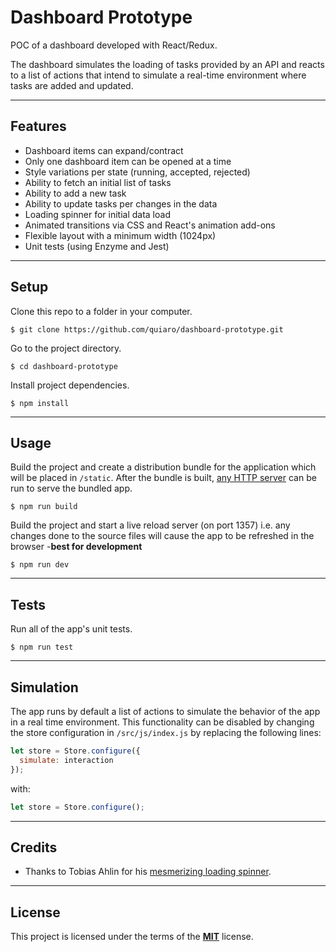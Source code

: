 Dashboard Prototype
=====================

POC of a dashboard developed with React/Redux.

The dashboard simulates the loading of tasks provided by an API and reacts to a list of actions that intend to simulate a real-time environment where tasks are added and updated.

---

## Features
- Dashboard items can expand/contract
- Only one dashboard item can be opened at a time
- Style variations per state (running, accepted, rejected)
- Ability to fetch an initial list of tasks
- Ability to add a new task
- Ability to update tasks per changes in the data
- Loading spinner for initial data load
- Animated transitions via CSS and React's animation add-ons
- Flexible layout with a minimum width (1024px)
- Unit tests (using Enzyme and Jest)

---

## Setup

Clone this repo to a folder in your computer.
```
$ git clone https://github.com/quiaro/dashboard-prototype.git
```

Go to the project directory.
```
$ cd dashboard-prototype
```

Install project dependencies.
```
$ npm install
```

---

## Usage

Build the project and create a distribution bundle for the application which will be placed in `/static`. After the bundle is built, [any HTTP server](http://www.andyjamesdavies.com/blog/javascript/simple-http-server-on-mac-os-x-in-seconds) can be run to serve the bundled app.
```
$ npm run build
```

Build the project and start a live reload server (on port 1357) i.e. any changes done to the source files will cause the app to be refreshed in the browser -**best for development**
```
$ npm run dev
```

---

## Tests
Run all of the app's unit tests.
```
$ npm run test
```

---

## Simulation

The app runs by default a list of actions to simulate the behavior of the app in a real time environment. This functionality can be disabled by changing the store configuration in `/src/js/index.js` by replacing the following lines:

```javascript
let store = Store.configure({
  simulate: interaction
});
```

with:

```javascript
let store = Store.configure();
```

---

## Credits

- Thanks to Tobias Ahlin for his [mesmerizing loading spinner](http://tobiasahlin.com/spinkit/).

---

## License

This project is licensed under the terms of the [**MIT**](https://opensource.org/licenses/MIT) license.
